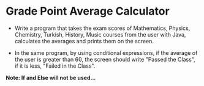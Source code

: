 # Grade Point Average Calculator

- Write a program that takes the exam scores of Mathematics, Physics, Chemistry, Turkish, History, Music courses from the user with Java, calculates the averages and prints them on the screen.

- In the same program, by using conditional expressions, if the average of the user is greater than 60, the screen should write "Passed the Class", if it is less, "Failed in the Class".

**Note: If and Else will not be used...**
